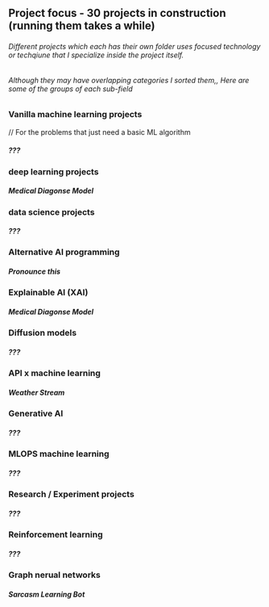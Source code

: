 ## Project focus - 30 projects in construction (running them takes a while)
###### Different projects which each has their own folder uses focused technology or techqiune that I specialize inside the project itself.
###### Although they may have overlapping categories I sorted them,, Here are some of the groups of each sub-field

### Vanilla machine learning projects 
// For the problems that just need a basic ML algorithm
##### ???

### deep learning projects
##### Medical Diagonse Model

### data science projects
##### ???

### Alternative AI programming
##### Pronounce this 

### Explainable AI (XAI)
##### Medical Diagonse Model

### Diffusion models
##### ???

### API x machine learning 
##### Weather Stream   

### Generative AI
##### ???

### MLOPS machine learning
##### ???

### Research / Experiment projects
##### ???

### Reinforcement learning
##### ???

###  Graph nerual networks
##### Sarcasm Learning Bot 	
